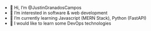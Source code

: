 - 👋 Hi, I’m @JustinGranadosCampos
- 👀 I’m interested in software & web development
- 🌱 I’m currently learning Javascript (MERN Stack), Python (FastAPI)
- 💞️ I would like to learn some DevOps technologies

<!---
JustinGranadosCampos/JustinGranadosCampos is a ✨ special ✨ repository because its `README.md` (this file) appears on your GitHub profile.
You can click the Preview link to take a look at your changes.
--->
